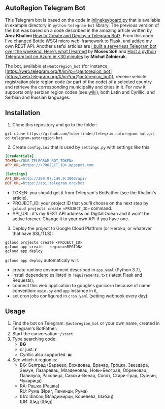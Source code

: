 ## AutoRegion Telegram Bot

This Telegram bot is based on the code in [inlinekeyboard.py](https://github.com/python-telegram-bot/python-telegram-bot/blob/master/examples/inlinekeyboard.py) that is available in example directory in `python-telegram-bot` library. 
The previous version of the bot was based on a code described in the amazing 
article written by **Arez Khalimi** [How to Create and Deploy a Telegram Bot?](https://djangostars.com/blog/how-to-create-and-deploy-a-telegram-bot/).
From this code I've changed Bottle WSGI micro web-framework to Flask, and added my own REST API. 
Another useful articles are [I built a serverless Telegram bot over the weekend. Here’s what I learned](https://medium.freecodecamp.org/how-to-build-a-server-less-telegram-bot-227f842f4706) by **Moses Soh**
and [Host a python Telegram bot on Azure in <30 minutes](https://hackernoon.com/host-a-python-telegram-bot-using-azure-in-30-minutes-58f246cedf23) by **Michał Żołnieruk**.

The bot, available at `@autoregion_bot` (for instance, [https://web.telegram.org/#/im?p=@autoregion_bot](https://web.telegram.org/#/im?p=@autoregion_bot)), 
receive vehicle registration plate region code (or part of the code) of a selected country and retrieve the corresponding municipality and cities in it. 
For now it supports only serbian region codes (see [wiki](https://en.wikipedia.org/wiki/Vehicle_registration_plates_of_Serbia)), both Latin and Cyrillic, and Serbian and Russian languages.

## Installation

1. Clone this repository and go to the folder:

```
git clone https://github.com/luberlinder/telegram-autoregion-bot.git
cd telegram-autoregion-bot
```

2. Create `config.ini` that is used by `settings.py` with settings like this:

```INI
[Credentials]
TOKEN=<YOUR_TELEGRAM_BOT_TOKEN>
APP_URL=https://<PROJECT_ID>.appspot.com

[Settings]
API_URL=http://209.97.149.9:3000/api/
BOT_URL=https://api.telegram.org/bot
```
- TOKEN: you should get it from Telegram's BotFather (see the Khalimi's article).
- PROJECT_ID: your project ID that you'll choose on the next step by `gcloud projects create <PROJECT_ID>` command.
- API_URL: it's my REST API address on Digital Ocean and it won't be active forever. Change it to your own API if you have one.

3. Deploy the project to Google Cloud Platfrom (or Heroku, or whatever that have SSL/TLS):

```
gcloud projects create <PROJECT_ID>
gcloud app create --region=<REGION>
gcloud app deploy
```

`gcloud app deploy` automaticaly will:

- create runtime environment described in `app.yaml` (Python 3.7),
- install dependencies listed in `requirements.txt` (latest Flask and Requests), 
- connect this web application to google's gunicorn because of name convention: `main.py` and `app` instance in it,
- set cron jobs configured in `cron.yaml` (setting webhook every day).

## Usage

1. Find the bot on Telegram: `@autoregion_bot` or your own name, created in Telegram's BotFather.
2. Start the conversation: `/start`
3. Type searching code: 
    - **BG**
    - or just: **r**
    - Cyrillic also supported: **ш**
4. See which it region is: 
    - BG: Белград (Бараево, Вождовац, Врачар, Гроцка, Звездара, Земун, Лазаревац, Младеновац, Нови-Београд, Обреновац, Палилула, Раковица, Савски-Венац, Сопот, Стари-Град, Сурчин, Чукарица)
    - RA: Рашка (Рашка)\
      RU: Рума (Ириг, Печинци, Рума)
    - ША: Шабац (Владимирци, Коцелева, Шабац)\
      ШИ: Шид (Шид)

